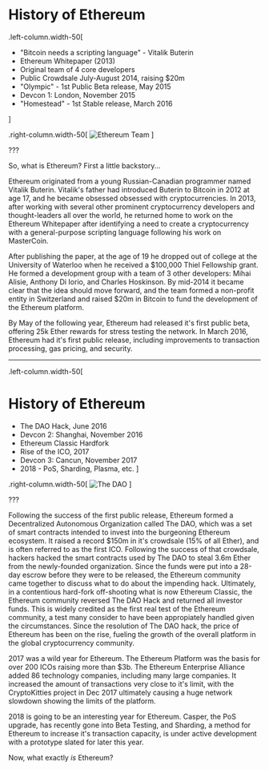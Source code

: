 # History of Ethereum

.left-column.width-50[
* "Bitcoin needs a scripting language" - Vitalik Buterin
* Ethereum Whitepaper (2013)
* Original team of 4 core developers
* Public Crowdsale July-August 2014, raising $20m
* "Olympic" - 1st Public Beta release, May 2015
* Devcon 1: London, November 2015
* "Homestead" - 1st Stable release, March 2016

]

.right-column.width-50[
![Ethereum Team](https://steemitimages.com/0x0/https://steemitimages.com/DQmanz43Cd5zPqUyxsoz9dkbyV1ULisdsHf63drgty6aVWE/2.PNG)
]

???

So, what is Ethereum? First a little backstory...

Ethereum originated from a young Russian-Canadian programmer named Vitalik Buterin.
Vitalik's father had introduced Buterin to Bitcoin in 2012 at age 17,
and he became obsessed obsessed with cryptocurrencies.
In 2013, after working with several other prominent cryptocurrency developers
and thought-leaders all over the world, he returned home to work on the Ethereum Whitepaper
after identifying a need to create a cryptocurrency with a general-purpose scripting language
following his work on MasterCoin.

After publishing the paper, at the age of 19 he dropped out of college at the University of Waterloo
when he received a $100,000 Thiel Fellowship grant.
He formed a development group with a team of 3 other developers:
Mihai Alisie, Anthony Di Iorio, and Charles Hoskinson.
By mid-2014 it became clear that the idea should move forward, and the team formed
a non-profit entity in Switzerland and raised $20m in Bitcoin to fund the development
of the Ethereum platform.

By May of the following year, Ethereum had released it's first public beta,
offering 25k Ether rewards for stress testing the network.
In March 2016, Ethereum had it's first public release,
including improvements to transaction processing, gas pricing, and security.

---

.left-column.width-50[
# History of Ethereum
* The DAO Hack, June 2016
* Devcon 2: Shanghai, November 2016
* Ethereum Classic Hardfork
* Rise of the ICO, 2017
* Devcon 3: Cancun, November 2017
* 2018 - PoS, Sharding, Plasma, etc.
]

.right-column.width-50[
![The DAO](https://pbs.twimg.com/media/DOJDEmyXUAEgPNU.jpg)
]

???

Following the success of the first public release,
Ethereum formed a Decentralized Autonomous Organization called The DAO,
which was a set of smart contracts intended to invest into the burgeoning Ethereum ecosystem.
It raised a record $150m in it's crowdsale (15% of all Ether),
and is often referred to as the first ICO.
Following the success of that crowdsale, hackers hacked the smart contracts used by The DAO
to steal 3.6m Ether from the newly-founded organization.
Since the funds were put into a 28-day escrow before they were to be released,
the Ethereum community came together to discuss what to do about the impending hack.
Ultimately, in a contentious hard-fork off-shooting what is now Ethereum Classic,
the Ethereum community reversed The DAO Hack and returned all investor funds.
This is widely credited as the first real test of the Ethereum community,
a test many consider to have been appropiately handled given the circumstances.
Since the resolution of The DAO hack, the price of Ethereum has been on the rise,
fueling the growth of the overall platform in the global cryptocurrency community.

2017 was a wild year for Ethereum.
The Ethereum Platform was the basis for over 200 ICOs raising more than $3b.
The Ethereum Enterprise Alliance added 86 technology companies, including many large companies.
It increased the amount of transactions very close to it's limit,
with the CryptoKitties project in Dec 2017 ultimately causing a huge network slowdown showing
the limits of the platform.

2018 is going to be an interesting year for Ethereum.
Casper, the PoS upgrade, has recently gone into Beta Testing,
and Sharding, a method for Ethereum to increase it's transaction capacity,
is under active development with a prototype slated for later this year.

Now, what exactly *is* Ethereum?
